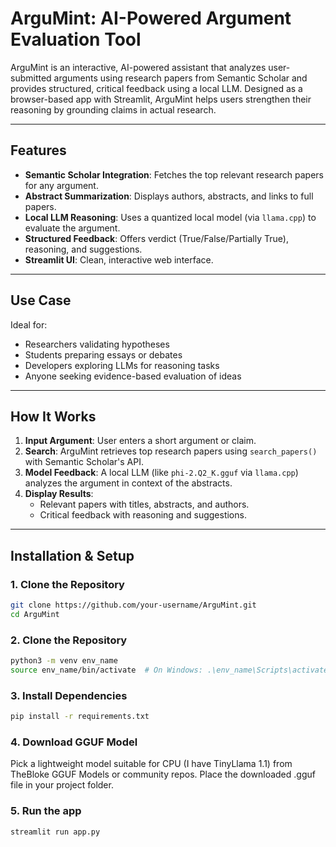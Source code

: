 # ArguMint: AI-Powered Argument Evaluation Tool

ArguMint is an interactive, AI-powered assistant that analyzes user-submitted arguments using research papers from Semantic Scholar and provides structured, critical feedback using a local LLM. Designed as a browser-based app with Streamlit, ArguMint helps users strengthen their reasoning by grounding claims in actual research.

---

## Features

-  **Semantic Scholar Integration**: Fetches the top relevant research papers for any argument.
-  **Abstract Summarization**: Displays authors, abstracts, and links to full papers.
-  **Local LLM Reasoning**: Uses a quantized local model (via `llama.cpp`) to evaluate the argument.
-  **Structured Feedback**: Offers verdict (True/False/Partially True), reasoning, and suggestions.
-  **Streamlit UI**: Clean, interactive web interface.

---

## Use Case

Ideal for:
- Researchers validating hypotheses
- Students preparing essays or debates
- Developers exploring LLMs for reasoning tasks
- Anyone seeking evidence-based evaluation of ideas

---

## How It Works

1. **Input Argument**: User enters a short argument or claim.
2. **Search**: ArguMint retrieves top research papers using `search_papers()` with Semantic Scholar's API.
3. **Model Feedback**: A local LLM (like `phi-2.Q2_K.gguf` via `llama.cpp`) analyzes the argument in context of the abstracts.
4. **Display Results**:
   - Relevant papers with titles, abstracts, and authors.
   - Critical feedback with reasoning and suggestions.

---

## Installation & Setup

### 1. Clone the Repository
```bash
git clone https://github.com/your-username/ArguMint.git
cd ArguMint
```

### 2. Clone the Repository
```bash
python3 -m venv env_name
source env_name/bin/activate  # On Windows: .\env_name\Scripts\activate
```

### 3. Install Dependencies
```bash
pip install -r requirements.txt
```

### 4. Download GGUF Model
Pick a lightweight model suitable for CPU (I have TinyLlama 1.1) from TheBloke GGUF Models or community repos. 
Place the downloaded .gguf file in your project folder.

### 5. Run the app
```bash
streamlit run app.py
```